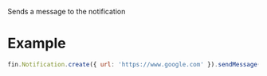 Sends a message to the notification
# Example
```js
fin.Notification.create({ url: 'https://www.google.com' }).sendMessage('Hello, World!').then(resp => console.log(resp)).catch(err => console.log(err));
```
